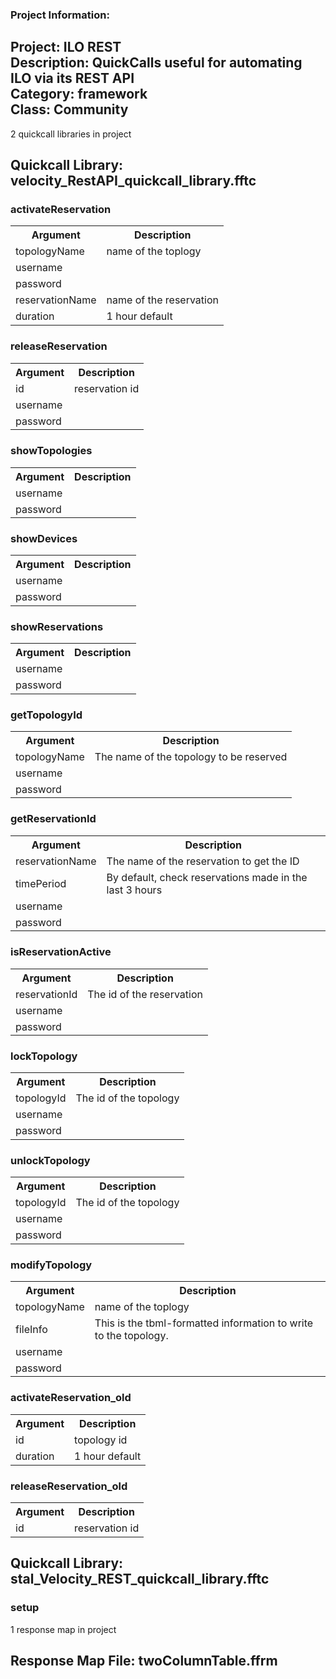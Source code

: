 ### Project Information:
Project: ILO REST  
Description: QuickCalls useful for automating ILO via its REST API  
Category: framework  
Class: Community
 ----
2 quickcall libraries in project
## Quickcall Library: velocity_RestAPI_quickcall_library.fftc
### activateReservation
<table><tr><th>Argument</th><th>Description</th></tr>
<tr><td>topologyName</td><td>name of the toplogy</tr></td>
<tr><td>username</td><tr></tr>
<tr><td>password</td><tr></tr>
<tr><td>reservationName</td><td>name of the reservation</tr></td>
<tr><td>duration</td><td>1 hour default</tr></td></table>

### releaseReservation
<table><tr><th>Argument</th><th>Description</th></tr>
<tr><td>id</td><td>reservation id</tr></td>
<tr><td>username</td><tr></tr>
<tr><td>password</td><tr></tr></table>

### showTopologies
<table><tr><th>Argument</th><th>Description</th></tr>
<tr><td>username</td><tr></tr>
<tr><td>password</td><tr></tr></table>

### showDevices
<table><tr><th>Argument</th><th>Description</th></tr>
<tr><td>username</td><tr></tr>
<tr><td>password</td><tr></tr></table>

### showReservations
<table><tr><th>Argument</th><th>Description</th></tr>
<tr><td>username</td><tr></tr>
<tr><td>password</td><tr></tr></table>

### getTopologyId
<table><tr><th>Argument</th><th>Description</th></tr>
<tr><td>topologyName</td><td>The name of the topology to be reserved</tr></td>
<tr><td>username</td><tr></tr>
<tr><td>password</td><tr></tr></table>

### getReservationId
<table><tr><th>Argument</th><th>Description</th></tr>
<tr><td>reservationName</td><td>The name of the reservation to get the ID</tr></td>
<tr><td>timePeriod</td><td>By default, check reservations made in the last 3 hours</tr></td>
<tr><td>username</td><tr></tr>
<tr><td>password</td><tr></tr></table>

### isReservationActive
<table><tr><th>Argument</th><th>Description</th></tr>
<tr><td>reservationId</td><td>The id of the reservation</tr></td>
<tr><td>username</td><tr></tr>
<tr><td>password</td><tr></tr></table>

### lockTopology
<table><tr><th>Argument</th><th>Description</th></tr>
<tr><td>topologyId</td><td>The id of the topology</tr></td>
<tr><td>username</td><tr></tr>
<tr><td>password</td><tr></tr></table>

### unlockTopology
<table><tr><th>Argument</th><th>Description</th></tr>
<tr><td>topologyId</td><td>The id of the topology</tr></td>
<tr><td>username</td><tr></tr>
<tr><td>password</td><tr></tr></table>

### modifyTopology
<table><tr><th>Argument</th><th>Description</th></tr>
<tr><td>topologyName</td><td>name of the toplogy</tr></td>
<tr><td>fileInfo</td><td>This is the tbml-formatted information to write to the topology.</tr></td>
<tr><td>username</td><tr></tr>
<tr><td>password</td><tr></tr></table>

### activateReservation_old
<table><tr><th>Argument</th><th>Description</th></tr>
<tr><td>id</td><td>topology id</tr></td>
<tr><td>duration</td><td>1 hour default</tr></td></table>

### releaseReservation_old
<table><tr><th>Argument</th><th>Description</th></tr>
<tr><td>id</td><td>reservation id</tr></td></table>

## Quickcall Library: stal_Velocity_REST_quickcall_library.fftc
### setup
1 response map in project
## Response Map File: twoColumnTable.ffrm
